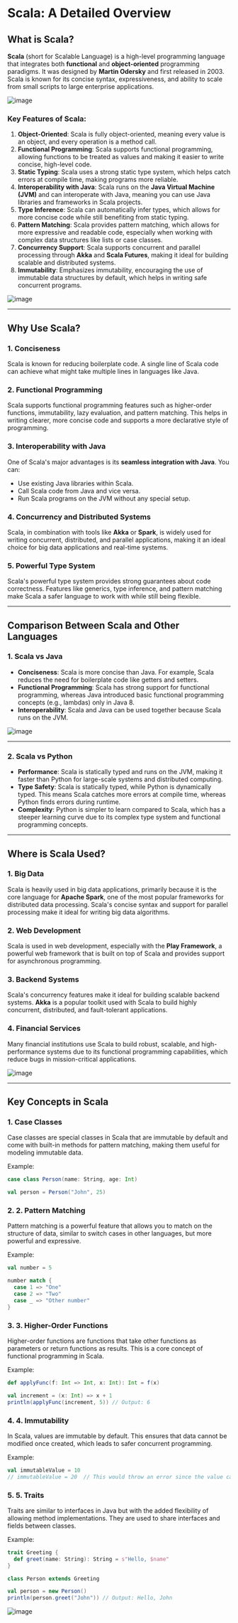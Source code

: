 # Scala: A Detailed Overview

## What is Scala?
**Scala** (short for Scalable Language) is a high-level programming language that integrates both **functional** and **object-oriented** programming paradigms. It was designed by **Martin Odersky** and first released in 2003. Scala is known for its concise syntax, expressiveness, and ability to scale from small scripts to large enterprise applications.

![image](https://github.com/user-attachments/assets/0be8f479-f793-4a87-845b-2f9658af16c7)

### Key Features of Scala:
1. **Object-Oriented**: Scala is fully object-oriented, meaning every value is an object, and every operation is a method call.
2. **Functional Programming**: Scala supports functional programming, allowing functions to be treated as values and making it easier to write concise, high-level code.
3. **Static Typing**: Scala uses a strong static type system, which helps catch errors at compile time, making programs more reliable.
4. **Interoperability with Java**: Scala runs on the **Java Virtual Machine (JVM)** and can interoperate with Java, meaning you can use Java libraries and frameworks in Scala projects.
5. **Type Inference**: Scala can automatically infer types, which allows for more concise code while still benefiting from static typing.
6. **Pattern Matching**: Scala provides pattern matching, which allows for more expressive and readable code, especially when working with complex data structures like lists or case classes.
7. **Concurrency Support**: Scala supports concurrent and parallel processing through **Akka** and **Scala Futures**, making it ideal for building scalable and distributed systems.
8. **Immutability**: Emphasizes immutability, encouraging the use of immutable data structures by default, which helps in writing safe concurrent programs.

![image](https://github.com/user-attachments/assets/502c2eff-c0f6-400a-ab59-6d7b6a8f291d)

---

## Why Use Scala?

### 1. **Conciseness**
Scala is known for reducing boilerplate code. A single line of Scala code can achieve what might take multiple lines in languages like Java.

### 2. **Functional Programming**
Scala supports functional programming features such as higher-order functions, immutability, lazy evaluation, and pattern matching. This helps in writing clearer, more concise code and supports a more declarative style of programming.

### 3. **Interoperability with Java**
One of Scala's major advantages is its **seamless integration with Java**. You can:
- Use existing Java libraries within Scala.
- Call Scala code from Java and vice versa.
- Run Scala programs on the JVM without any special setup.

### 4. **Concurrency and Distributed Systems**
Scala, in combination with tools like **Akka** or **Spark**, is widely used for writing concurrent, distributed, and parallel applications, making it an ideal choice for big data applications and real-time systems.

### 5. **Powerful Type System**
Scala's powerful type system provides strong guarantees about code correctness. Features like generics, type inference, and pattern matching make Scala a safer language to work with while still being flexible.

---

## Comparison Between Scala and Other Languages

### 1. **Scala vs Java**
- **Conciseness**: Scala is more concise than Java. For example, Scala reduces the need for boilerplate code like getters and setters.
- **Functional Programming**: Scala has strong support for functional programming, whereas Java introduced basic functional programming concepts (e.g., lambdas) only in Java 8.
- **Interoperability**: Scala and Java can be used together because Scala runs on the JVM.

![image](https://github.com/user-attachments/assets/12312a08-1079-4ddb-8d8f-b693da3deb35)

---

### 2. **Scala vs Python**
- **Performance**: Scala is statically typed and runs on the JVM, making it faster than Python for large-scale systems and distributed computing.
- **Type Safety**: Scala is statically typed, while Python is dynamically typed. This means Scala catches more errors at compile time, whereas Python finds errors during runtime.
- **Complexity**: Python is simpler to learn compared to Scala, which has a steeper learning curve due to its complex type system and functional programming concepts.

---

## Where is Scala Used?

### 1. **Big Data**
Scala is heavily used in big data applications, primarily because it is the core language for **Apache Spark**, one of the most popular frameworks for distributed data processing. Scala's concise syntax and support for parallel processing make it ideal for writing big data algorithms.

### 2. **Web Development**
Scala is used in web development, especially with the **Play Framework**, a powerful web framework that is built on top of Scala and provides support for asynchronous programming.

### 3. **Backend Systems**
Scala's concurrency features make it ideal for building scalable backend systems. **Akka** is a popular toolkit used with Scala to build highly concurrent, distributed, and fault-tolerant applications.

### 4. **Financial Services**
Many financial institutions use Scala to build robust, scalable, and high-performance systems due to its functional programming capabilities, which reduce bugs in mission-critical applications.


![image](https://github.com/user-attachments/assets/dddc4c47-2d09-4d90-ac4e-229bcbbfb8a2)


---

## Key Concepts in Scala

### 1. **Case Classes**
Case classes are special classes in Scala that are immutable by default and come with built-in methods for pattern matching, making them useful for modeling immutable data.

Example:
```scala
case class Person(name: String, age: Int)

val person = Person("John", 25)

```

### 2. **2. Pattern Matching**
Pattern matching is a powerful feature that allows you to match on the structure of data, similar to switch cases in other languages, but more powerful and expressive.

Example:
```scala
val number = 5

number match {
  case 1 => "One"
  case 2 => "Two"
  case _ => "Other number"
}

```

### 3. **3. Higher-Order Functions**
Higher-order functions are functions that take other functions as parameters or return functions as results. This is a core concept of functional programming in Scala.

Example:
```scala
def applyFunc(f: Int => Int, x: Int): Int = f(x)

val increment = (x: Int) => x + 1
println(applyFunc(increment, 5)) // Output: 6

```

### 4. **4. Immutability**
In Scala, values are immutable by default. This ensures that data cannot be modified once created, which leads to safer concurrent programming.

Example:
```scala
val immutableValue = 10
// immutableValue = 20  // This would throw an error since the value cannot be reassigned.

```

### 5. **5. Traits**
Traits are similar to interfaces in Java but with the added flexibility of allowing method implementations. They are used to share interfaces and fields between classes.

Example:
```scala
trait Greeting {
  def greet(name: String): String = s"Hello, $name"
}

class Person extends Greeting

val person = new Person()
println(person.greet("John")) // Output: Hello, John

```

![image](https://github.com/user-attachments/assets/b155d635-fa7e-4b50-8d32-fabd754ae328)
